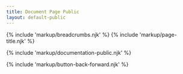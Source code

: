 ```yaml
---
title: Document Page Public
layout: default-public
---
```


{% include 'markup/breadcrumbs.njk' %}
{% include 'markup/page-title.njk' %}

{% include 'markup/documentation-public.njk' %}

{% include 'markup/button-back-forward.njk' %}
